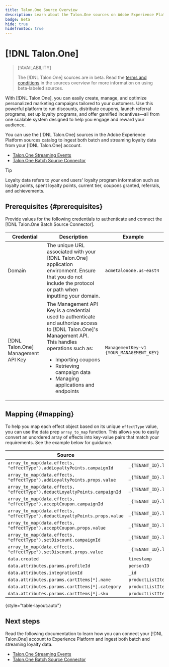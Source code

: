 ```yaml
---
title: Talon.One Source Overview
description: Learn about the Talon.One sources on Adobe Experience Platform
badge: Beta
hide: true
hidefromtoc: true
---
```

# [!DNL Talon.One]

>[!AVAILABILITY]
>
>The [!DNL Talon.One] sources are in beta. Read the [terms and conditions](../../home.md#terms-and-conditions) in the sources overview for more information on using beta-labeled sources.

With [!DNL Talon.One], you can easily create, manage, and optimize personalized marketing campaigns tailored to your customers. Use this powerful platform to run discounts, distribute coupons, launch referral programs, set up loyalty programs, and offer gamified incentives—all from one scalable system designed to help you engage and reward your audience.

You can use the [!DNL Talon.One] sources in the Adobe Experience Platform sources catalog to ingest both batch and streaming loyalty data from your [!DNL Talon.One] account.

* [Talon.One Streaming Events](../../tutorials/ui/create/loyalty/talon-one-streaming.md)
* [Talon.One Batch Source Connector](../../tutorials/ui/create/loyalty/talon-one-batch.md)

>[!TIP]
>
>Loyalty data refers to your end users' loyalty program information such as loyalty points, spent loyalty points, current tier, coupons granted, referrals, and achievements.

## Prerequisites {#prerequisites}

Provide values for the following credentials to authenticate and connect the [!DNL Talon.One Batch Source Connector].

| Credential | Description | Example |
| --- | --- | --- |
| Domain | The unique URL associated with your [!DNL Talon.One] application environment. Ensure that you do not include the protocol or path when inputting your domain. | `acmetalonone.us-east4` |
| [!DNL Talon.One] Management API Key | The Management API Key is a credential used to authenticate and authorize access to [!DNL Talon.One]'s Management API. This handles operations such as: <ul><li>Importing coupons</li><li>Retrieving campaign data</li><li>Managing applications and endpoints</li></ul> | `ManagementKey-v1 {YOUR_MANAGEMENT_KEY}` |

## Mapping {#mapping}

To help you map each effect object based on its unique `effectType` value, you can use the data prep `array_to_map` function. This allows you to easily convert an unordered array of effects into key-value pairs that match your requirements. See the example below for guidance.

| Source  | Destination |
| ---- | --- |
| `array_to_map(data.effects, "effectType").addLoyaltyPoints.campaignId` | `_{TENANT_ID}.loyalty.pointsGained[0].promotionId` |
| `array_to_map(data.effects, "effectType").addLoyaltyPoints.props.value`| `_{TENANT_ID}.loyalty.pointsGained[0].value` |
| `array_to_map(data.effects, "effectType").deductLoyaltyPoints.campaignId` | `_{TENANT_ID}.loyalty.pointsRedemption[0].promotionId` |
| `array_to_map(data.effects, "effectType").acceptCoupon.campaignId` | `_{TENANT_ID}.loyalty.couponRedemption[0].campaignId` |
| `array_to_map(data.effects, "effectType").deductLoyaltyPoints.props.value` | `_{TENANT_ID}.loyalty.pointsRedemption[0].value`|
| `array_to_map(data.effects, "effectType").acceptCoupon.props.value` | `_{TENANT_ID}.loyalty.couponRedemption[0].id` |
| `array_to_map(data.effects, "effectType").setDiscount.campaignId` | `_{TENANT_ID}.loyalty.discounts[0].promotionId`|
| `array_to_map(data.effects, "effectType").setDiscount.props.value` | `_{TENANT_ID}.loyalty.discounts[0].value` |
| `data.created` | `timestamp` |
| `data.attributes.params.profileId` | `personID` |
| `data.attributes.integrationId` | `_id` |
| `data.attributes.params.cartItems[*].name` | `productListItems[*].name`  |
| `data.attributes.params.cartItems[*].category` | `productListItems[*].productCategories[0].categoryID` |
| `data.attributes.params.cartItems[*].sku` | `productListItems[*].SKU` |

{style="table-layout:auto"}

## Next steps

Read the following documentation to learn how you can connect your [!DNL Talon.One] account to Experience Platform and ingest both batch and streaming loyalty data.

* [Talon.One Streaming Events](../../tutorials/ui/create/loyalty/talon-one-streaming.md)
* [Talon.One Batch Source Connector](../../tutorials/ui/create/loyalty/talon-one-batch.md)